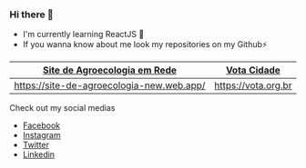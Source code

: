 ### Hi there 👋
- I'm currently learning ReactJS 🚀
- If you wanna know about me look my repositories on my Github⚡

[Site de Agroecologia em Rede](https://github.com/ifsp-campinas/sitedeagroecologia-new)| [Vota Cidade](https://github.com/Minhacps/votacidade)
------------ | -------------
https://site-de-agroecologia-new.web.app/ | https://vota.org.br

Check out my social medias
- [Facebook](https://www.facebook.com/joaao.diias/)
- [Instagram](https://www.instagram.com/diias_joao/)
- [Twitter](https://twitter.com/diias_jooao)
- [Linkedin](https://www.linkedin.com/in/jo%C3%A3o-vitor-aleixo-dias-2677bb186/)

<!--
**jooaodias/jooaodias** is a ✨ _special_ ✨ repository because its `README.md` (this file) appears on your GitHub profile.

Here are some ideas to get you started:

- 🔭 I’m currently working on ...
- 🌱 I’m currently learning ...
- 👯 I’m looking to collaborate on ...
- 🤔 I’m looking for help with ...
- 💬 Ask me about ...
- 📫 How to reach me: ...
- 😄 Pronouns: ...
- ⚡ Fun fact: ...
-->
